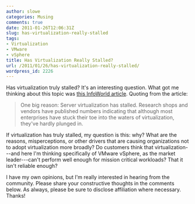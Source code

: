 ```yaml
---
author: slowe
categories: Musing
comments: true
date: 2011-01-26T12:06:31Z
slug: has-virtualization-really-stalled
tags:
- Virtualization
- VMware
- vSphere
title: Has Virtualization Really Stalled?
url: /2011/01/26/has-virtualization-really-stalled/
wordpress_id: 2226
---
```


Has virtualization truly stalled? It's an interesting question. What got me thinking about this topic was [this InfoWorld article](http://www.infoworld.com/t/server-virtualization/what-you-missed-server-virtualization-has-stalled-despite-the-hype-901). Quoting from the article:

>One big reason: Server virtualization has stalled. Research shops and vendors have published numbers indicating that although most enterprises have stuck their toe into the waters of virtualization, they've hardly plunged in.

If virtualization has truly stalled, my question is this: why? What are the reasons, misperceptions, or other drivers that are causing organizations not to adopt virtualization more broadly? Do customers think that virtualization---and here I'm thinking specifically of VMware vSphere, as the market leader---can't perform well enough for mission critical workloads? That it isn't reliable enough?

I have my own opinions, but I'm really interested in hearing from the community. Please share your constructive thoughts in the comments below. As always, please be sure to disclose affiliation where necessary. Thanks!
